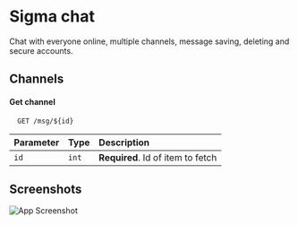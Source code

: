 
# Sigma chat

Chat with everyone online, multiple channels, message saving, deleting and secure accounts.


## Channels


#### Get channel

```http
  GET /msg/${id}
```

| Parameter | Type     | Description                       |
| :-------- | :------- | :-------------------------------- |
| `id`      | `int` | **Required**. Id of item to fetch |



## Screenshots

![App Screenshot](https://via.placeholder.com/468x300?text=App+Screenshot+Here)

